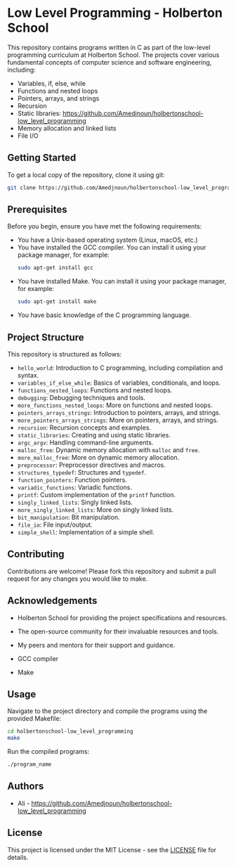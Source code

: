 # Low Level Programming - Holberton School

This repository contains programs written in C as part of the low-level programming curriculum at Holberton School. The projects cover various fundamental concepts of computer science and software engineering, including:

- Variables, if, else, while
- Functions and nested loops
- Pointers, arrays, and strings
- Recursion
- Static libraries: https://github.com/Amedjnoun/holbertonschool-low_level_programming
- Memory allocation and linked lists
- File I/O

## Getting Started
To get a local copy of the repository, clone it using git:

```sh
git clone https://github.com/Amedjnoun/holbertonschool-low_level_programming.git
```
## Prerequisites

Before you begin, ensure you have met the following requirements:

- You have a Unix-based operating system (Linux, macOS, etc.)
- You have installed the GCC compiler. You can install it using your package manager, for example:
	```sh
	sudo apt-get install gcc
	```
- You have installed Make. You can install it using your package manager, for example:
	```sh
	sudo apt-get install make
	```
- You have basic knowledge of the C programming language.
## Project Structure

This repository is structured as follows:

- `hello_world`: Introduction to C programming, including compilation and syntax.
- `variables_if_else_while`: Basics of variables, conditionals, and loops.
- `functions_nested_loops`: Functions and nested loops.
- `debugging`: Debugging techniques and tools.
- `more_functions_nested_loops`: More on functions and nested loops.
- `pointers_arrays_strings`: Introduction to pointers, arrays, and strings.
- `more_pointers_arrays_strings`: More on pointers, arrays, and strings.
- `recursion`: Recursion concepts and examples.
- `static_libraries`: Creating and using static libraries.
- `argc_argv`: Handling command-line arguments.
- `malloc_free`: Dynamic memory allocation with `malloc` and `free`.
- `more_malloc_free`: More on dynamic memory allocation.
- `preprocessor`: Preprocessor directives and macros.
- `structures_typedef`: Structures and `typedef`.
- `function_pointers`: Function pointers.
- `variadic_functions`: Variadic functions.
- `printf`: Custom implementation of the `printf` function.
- `singly_linked_lists`: Singly linked lists.
- `more_singly_linked_lists`: More on singly linked lists.
- `bit_manipulation`: Bit manipulation.
- `file_io`: File input/output.
- `simple_shell`: Implementation of a simple shell.

## Contributing

Contributions are welcome! Please fork this repository and submit a pull request for any changes you would like to make.

## Acknowledgements

- Holberton School for providing the project specifications and resources.
- The open-source community for their invaluable resources and tools.
- My peers and mentors for their support and guidance.


- GCC compiler
- Make

## Usage

Navigate to the project directory and compile the programs using the provided Makefile:

```sh
cd holbertonschool-low_level_programming
make
```

Run the compiled programs:

```sh
./program_name
```

## Authors

- Ali - https://github.com/Amedjnoun/holbertonschool-low_level_programming

## License

This project is licensed under the MIT License - see the [LICENSE](LICENSE) file for details.

